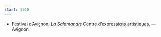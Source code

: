 ```yaml
---
start: 2010
---
```


- Festival d’Avignon, _La Salamandre_ Centre d’expressions artistiques. — Avignon
